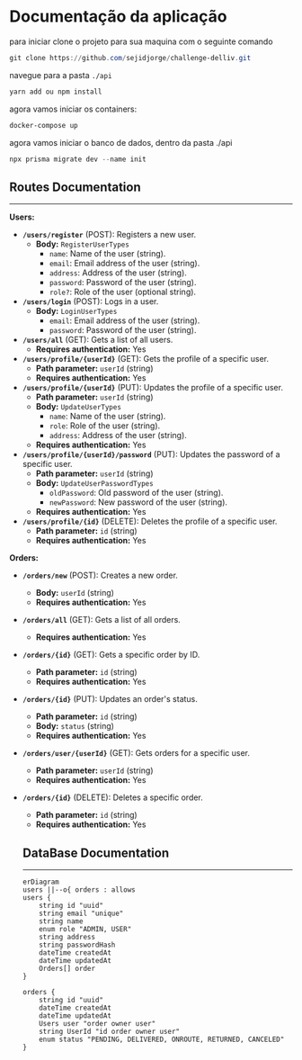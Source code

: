 # Documentação da aplicação

para iniciar clone o projeto para sua maquina com o seguinte comando

```powershell
git clone https://github.com/sejidjorge/challenge-delliv.git
```

navegue para a pasta `./api`

```powershell
yarn add ou npm install
```

agora vamos iniciar os containers: 

```powershell
docker-compose up
```

agora vamos iniciar o banco de dados, dentro da pasta ./api

```powershell
npx prisma migrate dev --name init
```

## Routes Documentation

---

**Users:**

- **`/users/register`** (POST): Registers a new user.
    - **Body:** `RegisterUserTypes`
        - `name`: Name of the user (string).
        - `email`: Email address of the user (string).
        - `address`: Address of the user (string).
        - `password`: Password of the user (string).
        - `role?`: Role of the user (optional string).
- **`/users/login`** (POST): Logs in a user.
    - **Body:** `LoginUserTypes`
        - `email`: Email address of the user (string).
        - `password`: Password of the user (string).
- **`/users/all`** (GET): Gets a list of all users.
    - **Requires authentication:** Yes
- **`/users/profile/{userId}`** (GET): Gets the profile of a specific user.
    - **Path parameter:** `userId` (string)
    - **Requires authentication:** Yes
- **`/users/profile/{userId}`** (PUT): Updates the profile of a specific user.
    - **Path parameter:** `userId` (string)
    - **Body:** `UpdateUserTypes`
        - `name`: Name of the user (string).
        - `role`: Role of the user (string).
        - `address`: Address of the user (string).
    - **Requires authentication:** Yes
- **`/users/profile/{userId}/password`** (PUT): Updates the password of a specific user.
    - **Path parameter:** `userId` (string)
    - **Body:** `UpdateUserPasswordTypes`
        - `oldPassword`: Old password of the user (string).
        - `newPassword`: New password of the user (string).
    - **Requires authentication:** Yes
- **`/users/profile/{id}`** (DELETE): Deletes the profile of a specific user.
    - **Path parameter:** `id` (string)
    - **Requires authentication:** Yes

**Orders:**

- **`/orders/new`** (POST): Creates a new order.
    - **Body:** `userId` (string)
    - **Requires authentication:** Yes
- **`/orders/all`** (GET): Gets a list of all orders.
    - **Requires authentication:** Yes
- **`/orders/{id}`** (GET): Gets a specific order by ID.
    - **Path parameter:** `id` (string)
    - **Requires authentication:** Yes
- **`/orders/{id}`** (PUT): Updates an order's status.
    - **Path parameter:** `id` (string)
    - **Body:** `status` (string)
    - **Requires authentication:** Yes
- **`/orders/user/{userId}`** (GET): Gets orders for a specific user.
    - **Path parameter:** `userId` (string)
    - **Requires authentication:** Yes
- **`/orders/{id}`** (DELETE): Deletes a specific order.
    - **Path parameter:** `id` (string)
    - **Requires authentication:** Yes
    
    ## DataBase Documentation
    
    ---
    
    ```mermaid
    erDiagram
    users ||--o{ orders : allows
    users {
    	string id "uuid"
    	string email "unique"
    	string name
    	enum role "ADMIN, USER"
    	string address
    	string passwordHash
    	dateTime createdAt
    	dateTime updatedAt
    	Orders[] order
    }
    
    orders {
    	string id "uuid"
    	dateTime createdAt
    	dateTime updatedAt
    	Users user "order owner user"
    	string UserId "id order owner user"
    	enum status "PENDING, DELIVERED, ONROUTE, RETURNED, CANCELED"
    }
    
    ```